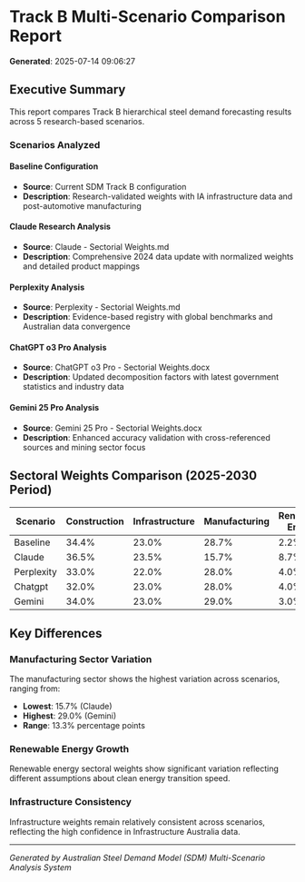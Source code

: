 # Track B Multi-Scenario Comparison Report

**Generated**: 2025-07-14 09:06:27

## Executive Summary

This report compares Track B hierarchical steel demand forecasting results across 5 research-based scenarios.

### Scenarios Analyzed


#### Baseline Configuration
- **Source**: Current SDM Track B configuration
- **Description**: Research-validated weights with IA infrastructure data and post-automotive manufacturing

#### Claude Research Analysis
- **Source**: Claude - Sectorial Weights.md
- **Description**: Comprehensive 2024 data update with normalized weights and detailed product mappings

#### Perplexity Analysis
- **Source**: Perplexity - Sectorial Weights.md
- **Description**: Evidence-based registry with global benchmarks and Australian data convergence

#### ChatGPT o3 Pro Analysis
- **Source**: ChatGPT o3 Pro - Sectorial Weights.docx
- **Description**: Updated decomposition factors with latest government statistics and industry data

#### Gemini 25 Pro Analysis
- **Source**: Gemini 25 Pro - Sectorial Weights.docx
- **Description**: Enhanced accuracy validation with cross-referenced sources and mining sector focus

## Sectoral Weights Comparison (2025-2030 Period)

| Scenario | Construction | Infrastructure | Manufacturing | Renewable Energy | Other Sectors |
|----------|--------------|----------------|---------------|------------------|---------------|
| Baseline | 34.4% | 23.0% | 28.7% | 2.2% | 11.7% |
| Claude | 36.5% | 23.5% | 15.7% | 8.7% | 15.7% |
| Perplexity | 33.0% | 22.0% | 28.0% | 4.0% | 13.0% |
| Chatgpt | 32.0% | 23.0% | 28.0% | 4.0% | 13.0% |
| Gemini | 34.0% | 23.0% | 29.0% | 3.0% | 11.0% |

## Key Differences

### Manufacturing Sector Variation
The manufacturing sector shows the highest variation across scenarios, ranging from:
- **Lowest**: 15.7% (Claude)
- **Highest**: 29.0% (Gemini)
- **Range**: 13.3% percentage points


### Renewable Energy Growth
Renewable energy sectoral weights show significant variation reflecting different assumptions about clean energy transition speed.

### Infrastructure Consistency
Infrastructure weights remain relatively consistent across scenarios, reflecting the high confidence in Infrastructure Australia data.

---

*Generated by Australian Steel Demand Model (SDM) Multi-Scenario Analysis System*
